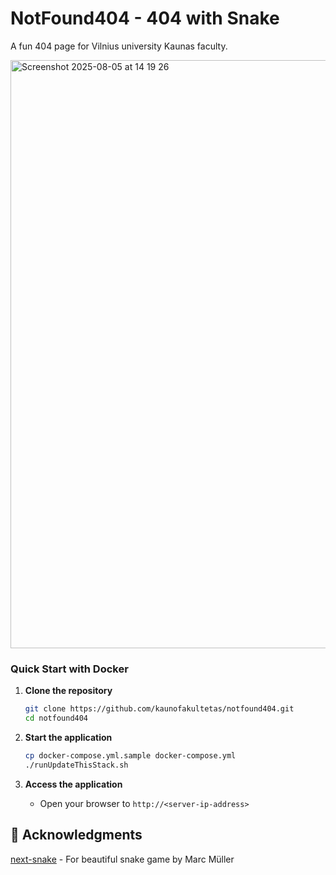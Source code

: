 # NotFound404 - 404 with Snake

A fun 404 page for Vilnius university Kaunas faculty.

<img width="1239" height="941" alt="Screenshot 2025-08-05 at 14 19 26" src="https://github.com/user-attachments/assets/27996ab4-6be1-4d04-a180-ca9f6166b70f" />

### Quick Start with Docker

1. **Clone the repository**
   ```bash
   git clone https://github.com/kaunofakultetas/notfound404.git
   cd notfound404
   ```

2. **Start the application**
   ```bash
   cp docker-compose.yml.sample docker-compose.yml
   ./runUpdateThisStack.sh
   ```

3. **Access the application**
   - Open your browser to `http://<server-ip-address>`


## 🙏 Acknowledgments

[next-snake](https://github.com/marcmll/next-snake) - For beautiful snake game by Marc Müller
